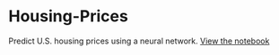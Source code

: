 # Housing-Prices
Predict U.S. housing prices using a neural network.
[View the notebook](./notebooks/01_baseline_model.ipynb)